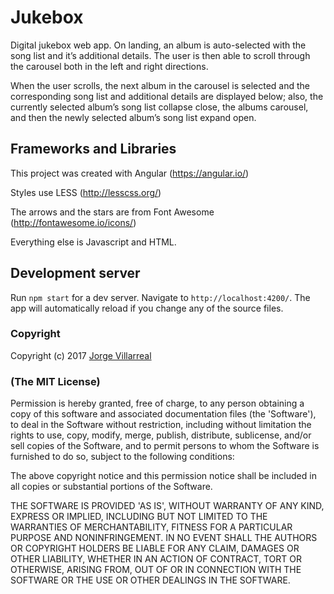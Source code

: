 # Jukebox

Digital jukebox web app. On landing, an album is auto-selected with the song list and it’s additional details. The user is then able to scroll through the carousel both in the left and right directions.  

When the user scrolls, the next album in the carousel is selected and the corresponding song list and additional details are displayed below;
also, the currently selected album’s song list collapse close, the albums carousel, and then the newly selected album’s song list expand open. 

## Frameworks and Libraries

This project was created with Angular (https://angular.io/)

Styles use LESS (http://lesscss.org/)

The arrows and the stars are from Font Awesome (http://fontawesome.io/icons/)

Everything else is Javascript and HTML.

## Development server

Run `npm start` for a dev server. Navigate to `http://localhost:4200/`. The app will automatically reload if you change any of the source files.

### Copyright

Copyright (c) 2017 [Jorge Villarreal](http://jorgevm.com)

### (The MIT License)
Permission is hereby granted, free of charge, to any person obtaining
a copy of this software and associated documentation files (the
'Software'), to deal in the Software without restriction, including
without limitation the rights to use, copy, modify, merge, publish,
distribute, sublicense, and/or sell copies of the Software, and to
permit persons to whom the Software is furnished to do so, subject to
the following conditions:

The above copyright notice and this permission notice shall be
included in all copies or substantial portions of the Software.

THE SOFTWARE IS PROVIDED 'AS IS', WITHOUT WARRANTY OF ANY KIND,
EXPRESS OR IMPLIED, INCLUDING BUT NOT LIMITED TO THE WARRANTIES OF
MERCHANTABILITY, FITNESS FOR A PARTICULAR PURPOSE AND NONINFRINGEMENT.
IN NO EVENT SHALL THE AUTHORS OR COPYRIGHT HOLDERS BE LIABLE FOR ANY
CLAIM, DAMAGES OR OTHER LIABILITY, WHETHER IN AN ACTION OF CONTRACT,
TORT OR OTHERWISE, ARISING FROM, OUT OF OR IN CONNECTION WITH THE
SOFTWARE OR THE USE OR OTHER DEALINGS IN THE SOFTWARE.